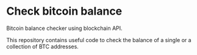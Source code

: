 # Check bitcoin balance
Bitcoin balance checker using blockchain API.

This repository contains useful code to check the balance of a single or a collection of BTC addresses.

<!-- ## Getting the data -->
